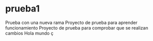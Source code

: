 # prueba1
Prueba con una nueva rama
Proyecto de prueba para aprender funcionamiento
Proyecto de prueba para comprobar que se realizan cambios
Hola mundo ç
